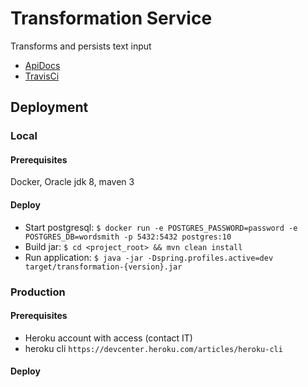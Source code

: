 # Transformation Service
Transforms and persists text input

* [ApiDocs](https://xxx.xxx/swagger-ui.html)
* [TravisCi](https://travis-ci.org/johananders/transformation-service)

## Deployment

### Local

#### Prerequisites

Docker, Oracle jdk 8, maven 3

#### Deploy

* Start postgresql: `$ docker run -e POSTGRES_PASSWORD=password -e POSTGRES_DB=wordsmith -p 5432:5432 postgres:10` 
* Build jar: `$ cd <project_root> && mvn clean install` 
* Run application: `$ java -jar -Dspring.profiles.active=dev target/transformation-{version}.jar` 

### Production

#### Prerequisites

* Heroku account with access (contact IT)
* heroku cli `https://devcenter.heroku.com/articles/heroku-cli`

#### Deploy
